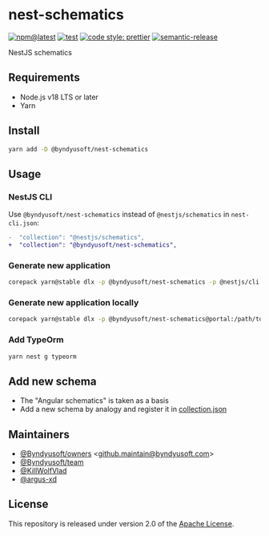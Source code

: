 # nest-schematics

[![npm@latest](https://img.shields.io/npm/v/@byndyusoft/nest-schematics/latest.svg)](https://www.npmjs.com/package/@byndyusoft/nest-schematics)
[![test](https://github.com/Byndyusoft/nest-schematics/actions/workflows/test.yaml/badge.svg?branch=master)](https://github.com/Byndyusoft/nest-schematics/actions/workflows/test.yaml)
[![code style: prettier](https://img.shields.io/badge/code_style-prettier-ff69b4.svg)](https://github.com/prettier/prettier)
[![semantic-release](https://img.shields.io/badge/%20%20%F0%9F%93%A6%F0%9F%9A%80-semantic--release-e10079.svg)](https://github.com/semantic-release/semantic-release)

NestJS schematics

## Requirements

- Node.js v18 LTS or later
- Yarn

## Install

```bash
yarn add -D @byndyusoft/nest-schematics
```

## Usage

### NestJS CLI

Use `@byndyusoft/nest-schematics` instead of `@nestjs/schematics` in `nest-cli.json`:

```diff
-  "collection": "@nestjs/schematics",
+  "collection": "@byndyusoft/nest-schematics",
```

### Generate new application

```bash
corepack yarn@stable dlx -p @byndyusoft/nest-schematics -p @nestjs/cli nest g app -c @byndyusoft/nest-schematics app-name
```

### Generate new application locally

```bash
corepack yarn@stable dlx -p @byndyusoft/nest-schematics@portal:/path/to/nest-schematics -p @nestjs/cli nest g app -c @byndyusoft/nest-schematics app-name
```

### Add TypeOrm

```bash
yarn nest g typeorm
```

## Add new schema

- The "Angular schematics" is taken as a basis
- Add a new schema by analogy and register it in [collection.json](./src/collection.json)

## Maintainers

- [@Byndyusoft/owners](https://github.com/orgs/Byndyusoft/teams/owners) <<github.maintain@byndyusoft.com>>
- [@Byndyusoft/team](https://github.com/orgs/Byndyusoft/teams/team)
- [@KillWolfVlad](https://github.com/KillWolfVlad)
- [@argus-xd](https://github.com/argus-xd)

## License

This repository is released under version 2.0 of the
[Apache License](https://www.apache.org/licenses/LICENSE-2.0).

